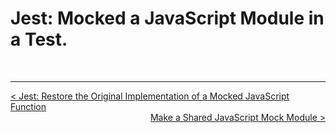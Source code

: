 # Jest: Mocked a JavaScript Module in a Test.


<br />

----
<div>
  <div style="float: left">
    <a href="./03_04.md">
      < Jest: Restore the Original Implementation of a Mocked JavaScript Function
    </a>
  </div>
  <div style="float: right">
    <a href="./03_06.md">
      Make a Shared JavaScript Mock Module >
    </a>
  </div>
</div>
